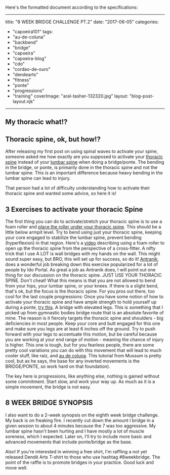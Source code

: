 Here's the formatted document according to the specifications:

---
title: "8 WEEK BRIDGE CHALLENGE PT.2"
date: "2017-06-05"
categories: 
  - "capoeira101"
tags: 
  - "au-de-coluna"
  - "backbend"
  - "bridge"
  - "capoeira"
  - "capoeira-blog"
  - "cdo"
  - "cordao-de-ouro"
  - "dendearts"
  - "fitness"
  - "ponte"
  - "progressions"
  - "training"
coverImage: "aral-tasher-132320.jpg"
layout: "blog-post-layout.njk"
---

## My thoracic what!?

## Thoracic spine, ok, but how!?

After releasing my first post on using spinal waves to activate your spine, someone asked me how exactly are you supposed to activate your [thoracic spine](https://www.google.com/search?q=thoracic+spine&source=lnms&tbm=isch&sa=X&ved=0ahUKEwjKrOj0waXUAhUg0IMKHS37CJIQ_AUICigB&biw=1035&bih=703#imgrc=xtd_ZzSs11dbSM:) instead of your [lumbar spine](https://lowbackpainprogram.com/wp-content/uploads/2016/07/spine-diagram.jpg) when doing a bridge/ponte. The bending in the bridge, or ponte, is primarily done in the thoracic spine and not the lumbar spine. This is an important difference because heavy bending in the lumbar spine can lead to injury.

That person had a lot of difficulty understanding how to activate their thoracic spine and wanted some advice, so here it is!

## 3 Exercises to activate your thoracic Spine

The first thing you can do to activate/stretch your thoracic spine is to use a foam roller and [place the roller under your thoracic spine](https://garagegymbuilder.com/wp-content/uploads/2016/08/Thoracic-Spine.jpg). This should be a little below armpit level. Try to bend using just your thoracic spine, keeping your core engaged to stabilize the lumbar spine, prevent bending (hyperflexion) in that region. Here's a [video](https://www.youtube.com/watch?v=khUFQseeMMc) describing using a foam roller to open up the thoracic spine from the perspective of a cross-fitter. A nifty trick that I use A LOT is wall bridges with my hands on the wall. This might sound super easy, but BRO, this will set up for success, so do it! [Antranik](https://www.youtube.com/watch?v=i4j7AKd_RjQ), does a wonderful job breaking down this exercise popularized for a lot of people by Ido Portal. As great a job as Antranik does, I will point out one thing for our discussion on the thoracic spine. JUST USE YOUR THORACIC SPINE. Don't cheat! What this means is that you are not allowed to bend from your hips, your lumbar spine, or your knees. If there is a slight bend, that's ok, but the focus is the thoracic spine. For you pros out there, too cool for the last couple progressions: Once you have some notion of how to activate your thoracic spine and have ample strength to hold yourself up during a ponte, [try this](https://www.youtube.com/watch?v=VNGyXg5jcCA). A bridge with elevated legs. This is something that I picked up from gymnastic bodies bridge route that is an absolute favorite of mine. The reason is it fiercely targets the thoracic spine and shoulders - big deficiencies in most people. Keep your core and butt engaged for this one and make sure you legs are at least 6 inches off the ground. Try to push forward with your legs to accentuate this motion, but be careful because you are working at your end range of motion - meaning the chance of injury is higher. This one is tough, but for you fearless people, there are some pretty cool variations you can do with this movement that will lead to much cooler stuff, like raiz, and [au de coluna](https://www.youtube.com/watch?v=uQjXUGLpmmo&t=114s). This tutorial from Mussum is pretty cool, but as he says, the base for any inverted movements is the BRIDGE/PONTE, so work hard on that foundation).

The key here is progressions, like anything else, nothing is gained without some commitment. Start slow, and work your way up. As much as it is a simple movement, the bridge is not easy.

## 8 WEEK BRIDGE SYNOPSIS

I also want to do a 2-week synopsis on the eighth week bridge challenge. My back is on freaking fire. I recently cut down the amount I bridge in a given session to about 4 minutes because the 7 was too aggressive. My lumbar spine hasn't been hurting and I have mostly a lot of muscle soreness, which I expected. Later on, I'll try to include more basic and advanced movements that include ponte/bridge as the base.

Also! If you're interested in winning a free shirt, I'm raffling a not yet released Dendê Arts T-shirt to those who use hashtag #8weekbridge. The point of the raffle is to promote bridges in your practice. Good luck and move well.